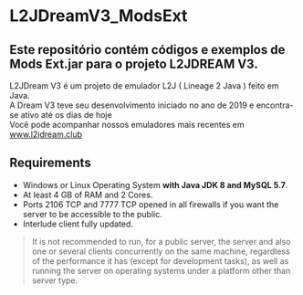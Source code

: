 # L2JDreamV3_ModsExt

Este repositório contém códigos e exemplos de Mods Ext.jar para o projeto L2JDREAM V3.
---
L2JDream V3 é um projeto de emulador L2J ( Lineage 2 Java ) feito em Java.<br>
A Dream V3 teve seu desenvolvimento iniciado no ano de 2019 e encontra-se ativo até os dias de hoje<br>
Você pode acompanhar nossos emuladores mais recentes em www.l2jdream.club

Requirements
---
- Windows or Linux Operating System **with Java JDK 8 and MySQL 5.7**.
- At least 4 GB of RAM and 2 Cores.
- Ports 2106 TCP and 7777 TCP opened in all firewalls if you want the server to be accessible to the public.
- Interlude client fully updated.

> It is not recommended to run, for a public server, the server and also one or several clients concurrently on the same machine, regardless of the performance it has (except for development tasks), as well as running the server on operating systems under a platform other than server type.
